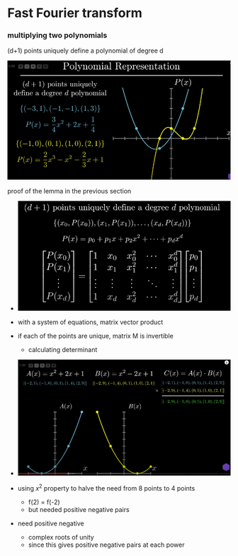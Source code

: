 # Fast Fourier transform

### multiplying two polynomials

(d+1) points uniquely define a polynomial of degree d

![](./images/1.png)

proof of the lemma in the previous section

- ![image-20210620214515399](./images/2.png)

- with a system of equations, matrix vector product

- if each of the points are unique, matrix M is invertible
  - calculating determinant
  
- ![image-20210620215046829](./images/3.png)

  

- using $x^2$ property to halve the need from 8 points to 4 points

  - f(2) =  f(-2)
  - but needed positive negative pairs
  
- need positive negative

  - complex roots of unity
  - since this gives positive negative pairs at each power

  

  